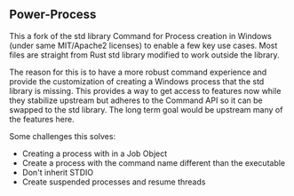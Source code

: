 ## Power-Process

This a fork of the std library Command for Process creation in Windows (under same MIT/Apache2 licenses) to enable a few key use cases. Most files are straight from Rust std library modified to work outside the library. 

The reason for this is to have a more robust command experience and provide the customization of creating a Windows process that the std library is missing. This provides a way to get access to features now while they stabilize upstream but adheres to the Command API so it can be swapped to the std library.  The long term goal would be upstream many of the features here.

Some challenges this solves:

- Creating a process with in a Job Object
- Create a process with the command name different than the executable
- Don't inherit STDIO
- Create suspended processes and resume threads

